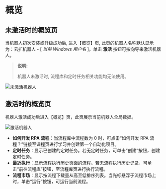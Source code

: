 # 概览

## 未激活时的概览页

当机器人初次安装或升级成功后, 进入【概览】页, 此页的机器人名称默认显示为：云扩机器人 - [ *当前 Windows 用户名* ]，单击 **激活** 按钮可按向导来激活机器人。
> **说明:**
>
> 机器人未激活时, 流程库和定时任务相关功能均无法使用。 

![未激活机器人](https://docimages.blob.core.chinacloudapi.cn/images/Robot/norobotUI20201211.png)

## 激活时的概览页

机器人激活成功后进入【概览】页，此页展示当前机器人全局数据。

![激活机器人](https://docimages.blob.core.chinacloudapi.cn/images/Robot/robotUI20201211.png)

- **如何开发 RPA 流程**：当流程库中流程数为 0 时，可点击“如何开发 RPA 流程？”链接至课程页进行学习并创建第一个自动化项目。
- **定时任务**：显示已创建的定时任务。若无定时任务，可单击“创建”按钮，创建定时任务。
- **最近执行**：显示流程执行历史页面的流程。若无流程执行历史记录，可单击“前往流程库”按钮，至流程库页进行执行流程。
- **流程市场**：显示按流程下载量从高至低排序列表。当光标悬浮于流程市场上时，单击“运行”按钮，可运行当前流程。
